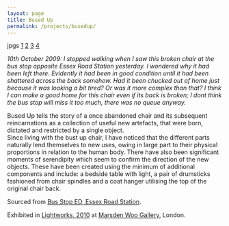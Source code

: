 ```yaml
---
layout: page
title: Bused Up
permalink: /projects/busedup/
---
```


<style>

img {
    display: none;
}


img#1 {
    display: block;
}

</style>

<script type="text/javascript">

window.onload = function() {
    show_image('i1');
}

function show_image(id) {
    console.log('called!')
    var images = document.getElementsByTagName('img');
    [].forEach.call(images, function (image, index) {
        if (image.attributes.id.value === id) {
            image.style.display = 'block';
        } else {
            image.style.display = 'none';
        }
    });
}

</script>

<img id="i1" src="{{ site.baseurl }}/media/jpg/busedup.jpg" alt="This is an image."/>
<img id="i2" src="{{ site.baseurl }}/media/jpg/busedup2.jpg" alt="This is an image."/>
<img id="i3" src="{{ site.baseurl }}/media/jpg/busedup4.jpg" alt="This is an image."/>
<img id="i4" src="{{ site.baseurl }}/media/jpg/busedup3.jpg" alt="This is an image."/>

jpgs <a onclick="show_image('i1')" id="l1" href="#1" >1</a>
<a onclick="show_image('i2')" id="l2" href="#2" >2</a>
<a onclick="show_image('i3')" id="l3" href="#3" >3</a>
<a onclick="show_image('i4')" id="l4" href="#4" >4</a>

_10th October 2009: I stopped walking when I saw this broken chair at the bus stop opposite Essex Road Station yesterday. I wondered why it had been left there. Evidently it had been in good condition until it had been shattered across the back somehow. Had it been chucked out of home just because it was looking a bit tired? Or was it more complex than that? I think I can make a good home for this chair even if its back is broken; I dont think the bus stop will miss it too much, there was no queue anyway._

Bused Up tells the story of a once abandoned
chair and its subsequent reincarnations as a collection of useful new artefacts, that were born, dictated and restricted by a single object.  
Since living with the bust up chair, I have
noticed that the different parts naturally lend themselves to new uses, owing in large part to their physical proportions in relation to the human body. There have also been significant moments of serendipity which seem to confirm the direction of the new objects. These have been created using the minimum of additional components and include: a bedside table with light, a pair of drumsticks fashioned from chair spindles and a coat hanger utilising the top of the original chair back.

Sourced from [Bus Stop ED, Essex Road Station](https://www.google.co.uk/maps/place/Islington+(London),+Essex+Road+(Stop+ED)/@51.540991,-0.0964656,3a,90y,336h,90t/data=!3m4!1e1!3m2!1syUEJWeMmlg6AlDjknWR8Vg!2e0!4m5!1m2!2m1!1sessex+road+(stop+ED)!3m1!1s0x48761b6186e9bfc5:0x2dc3a2187ddf359e!6m1!1e1).

Exhibited in [Lightworks, 2010](http://www.marsdenwoo.com/docs/press_lightworks_10.pdf) at [Marsden Woo Gallery](http://marsdenwoo.com/about.htm), London.

